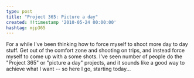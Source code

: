 ```yaml
---
type: post
title: "Project 365: Picture a day"
created: !!timestamp '2010-05-24 00:00:00'
hashtag: mjp365
---
```

For a while I've been thinking how to force myself to shoot more day to day stuff. Get out of the comfort zone and shooting on trips, and instead force myself to come up with a some shots. I've seen number of people do the "Project 365" or "picture a day" projects, and it sounds like a good way to achieve what I want -- so here I go, starting today...